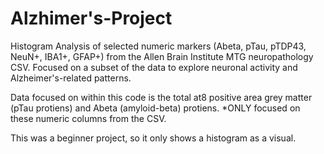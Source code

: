 # Alzhimer's-Project
Histogram Analysis of selected numeric markers (Abeta, pTau, pTDP43, NeuN+, IBA1+, GFAP+) from the Allen Brain Institute MTG neuropathology CSV. Focused on a subset of the data to explore neuronal activity and Alzheimer's-related patterns.

Data focused on within this code is the total at8 positive area grey matter (pTau protiens) and Abeta (amyloid-beta) protiens. *ONLY focused on these numeric columns from the CSV. 

This was a beginner project, so it only shows a histogram as a visual. 

